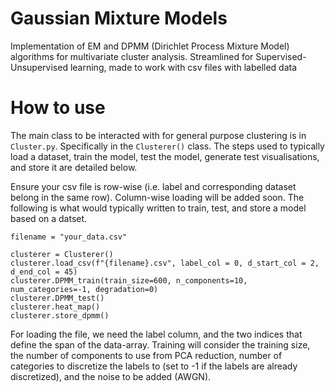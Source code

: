 # Gaussian Mixture Models
Implementation of EM and DPMM (Dirichlet Process Mixture Model) algorithms for multivariate cluster analysis. Streamlined for Supervised-Unsupervised learning, made to work with csv files with labelled data

# How to use
The main class to be interacted with for general purpose clustering is in `Cluster.py`. Specifically in the `Clusterer()` class. The steps used to typically load a dataset, train the model, test the model, generate test visualisations, and store it are detailed below. 

Ensure your csv file is row-wise (i.e. label and corresponding dataset belong in the same row). Column-wise loading will be added soon. The following is what would typically written to train, test, and store a model based on a datset.

```
filename = "your_data.csv"

clusterer = Clusterer()
clusterer.load_csv(f"{filename}.csv", label_col = 0, d_start_col = 2, d_end_col = 45)
clusterer.DPMM_train(train_size=600, n_components=10, num_categories=-1, degradation=0)
clusterer.DPMM_test()
clusterer.heat_map()
clusterer.store_dpmm()
```

For loading the file, we need the label column, and the two indices that define the span of the data-array. 
Training will consider the training size, the number of components to use from PCA reduction, number of categories to discretize the labels to (set to -1 if the labels are already discretized), and the noise to be added (AWGN). 

